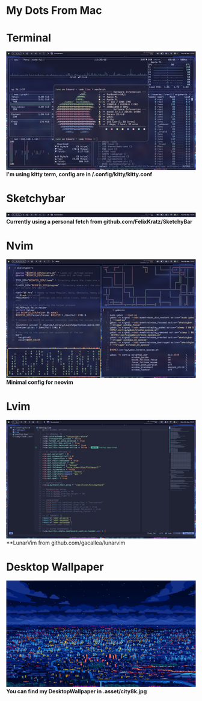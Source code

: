 # My Dots From Mac

# Terminal
![Terminal](https://github.com/Levvonci/dots/blob/master/.assets/Screenshot%202023-09-19%20at%2012.26.43.png)
**I'm using kitty term, config are in /.config/kitty/kitty.conf**

# Sketchybar
![SketchyBar](https://github.com/Levvonci/dots/blob/master/.assets/Screenshot%202023-09-19%20at%2012.26.56.png)
**Currently using a personal fetch from github.com/FelixKratz/SketchyBar**

# Nvim
![Nvim](https://github.com/Levvonci/dots/blob/master/.assets/Screenshot%202023-09-19%20at%2012.45.44.png)
**Minimal config for neovim**

# Lvim
![lvim_screen](https://github.com/Levvonci/dots/blob/master/.assets/Screenshot%202023-09-25%20at%2009.49.25.png)
**LunarVim from github.com/gacallea/lunarvim

# Desktop Wallpaper
![DesktopW](https://github.com/Levvonci/dots/blob/master/.assets/city8k.jpg)
**You can find my DesktopWallpaper in .asset/city8k.jpg**

